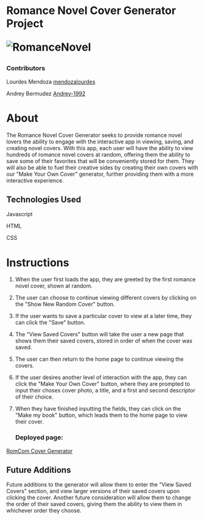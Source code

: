 <h1> Romance Novel Cover Generator Project

![RomanceNovel](https://4.bp.blogspot.com/-cabj_5Nmubw/VsuexlWp8CI/AAAAAAAFRjM/S1Z3bvBurpE/s1600/BRILLO%2BTRANSPARENTE%2B%2528AMOR%2529%2B%2528117%2529.gif)

### Contributors

Lourdes Mendoza [mendozalourdes](https://github.com/mendozalourdes)

Andrey Bermudez [Andrey-1992](https://github.com/Andrey-1992)

# About
The Romance Novel Cover Generator seeks to provide romance novel lovers the ability to engage with the interactive app in viewing, saving, and creating novel covers. With this app, each user will have the ability to view hundreds of romance novel covers at random, offering them the ability to save some of their favorites that will be conveniently stored for them. They will also be able to fuel their creative sides by creating their own covers with our "Make Your Own Cover" generator, further providing them with a more interactive experience.

 ## Technologies Used

   Javascript

   HTML

   CSS

# Instructions
1. When the user first loads the app, they are greeted by the first romance novel cover, shown at random.
2. The user can choose to continue viewing different covers by clicking on the "Show New Random Cover" button.
3. If the user wants to save a particular cover to view at a later time, they can click the "Save" button.
4. The "View Saved Covers" button will take the user a new page that shows them their saved covers, stored in order of when the cover was saved.
5. The user can then return to the home page to continue viewing the covers.
6. If the user desires another level of interaction with the app, they can click the "Make Your Own Cover" button, where they are prompted to input their choses cover photo, a title, and a first and second descriptor of their choice.
7. When they have finished inputting the fields, they can click on the "Make my book" button, which leads them to the home page to view their cover.

   ### Deployed page:
 [RomCom Cover Generator](https://mendozalourdes.github.io/romcom/)

 ## Future Additions
Future additions to the generator will allow them to enter the "View Saved Covers" section, and view larger versions of their saved covers upon clicking the cover. Another future consideration will allow them to change the order of their saved covers, giving them the ability to view them in whichever order they choose.
